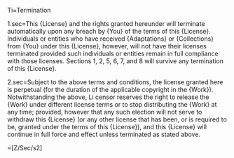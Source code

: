 Ti=Termination

1.sec=This {License} and the rights granted hereunder will terminate automatically upon any breach by {You} of the terms of this {License}. Individuals or entities who have received {Adaptations} or {Collections} from {You} under this {License}, however, will not have their licenses terminated provided such individuals or entities remain in full compliance with those licenses. Sections 1, 2, 5, 6, 7, and 8 will survive any termination of this {License}. 

2.sec=Subject to the above terms and conditions, the license granted here is perpetual (for the duration of the applicable copyright in the {Work}). Notwithstanding the above, Li censor reserves the right to release the {Work} under different license terms or to stop distributing the {Work} at any time; provided, however that any such election will not serve to withdraw this {License} (or any other license that has been, or is required to be, granted under the terms of this {License}), and this {License} will continue in full force and effect unless terminated as stated above. 

=[Z/Sec/s2]

